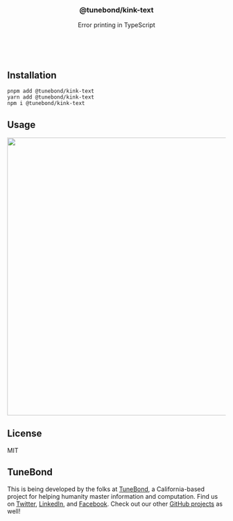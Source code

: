 <br/>
<br/>
<br/>
<br/>
<br/>
<br/>
<br/>

<h3 align='center'>@tunebond/kink-text</h3>
<p align='center'>
  Error printing in TypeScript
</p>

<br/>
<br/>
<br/>

## Installation

```
pnpm add @tunebond/kink-text
yarn add @tunebond/kink-text
npm i @tunebond/kink-text
```

## Usage

<p align='center'>
  <img src='https://github.com/tunebond/kink-text.js/blob/make/halt.png?raw=true' width='640'/>
</p>

## License

MIT

## TuneBond

This is being developed by the folks at [TuneBond](https://tune.bond), a
California-based project for helping humanity master information and
computation. Find us on [Twitter](https://twitter.com/tunebond),
[LinkedIn](https://www.linkedin.com/company/tunebond), and
[Facebook](https://www.facebook.com/tunebond). Check out our other
[GitHub projects](https://github.com/tunebond) as well!
